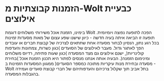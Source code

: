 # הזמנות קבוצתיות מ-Wolt כבעיית אילוצים
בימינו, הזמנת אוכל משירותי משלוחים דוגמת Wolt הפכה לתופעה נפוצה ויומיומית. תופעה זו הביאה
איתה בעיה חדשה - כיוון שישנו שפע עצום של מאות מסעדות זמינות בכל רגע נתון, הנסיון לבחור מסעדה
אחת שתתאים לצרכיה של קבוצת חברים או עובדים הפך לאתגר גדול. מעבר לאילוצים של הסועדים )כגון
כשרות, צמחונות והעדפות קולינריות(, ישנם אילוצים גם מצד המסעדה )כגון שעות פתיחה, רדיוס
משלוחים ומינימום הזמנה(. הבעיה אותה אנחנו מנסים לפתור היא תכנון הזמנת אוכל )בחירת מסעדה
ובחירת מנות עיקריות מתוכה כמספר הסועדים( ממגוון המסעדות הזמינות ב - Wolt בתל אביב תוך
שקלול צרכיהם והעדפותיהם של חברי קבוצת סועדים ועמידה בהגבלות המסעדה.
